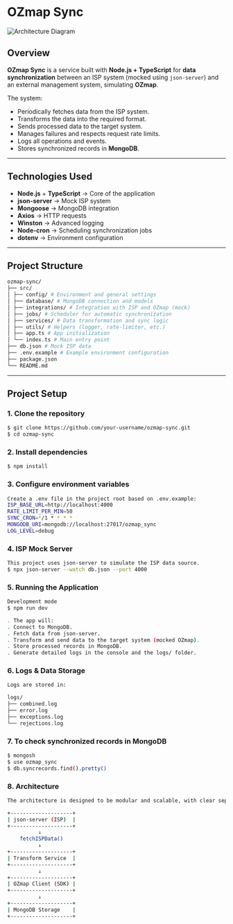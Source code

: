 # OZmap Sync

![Architecture Diagram](./docs/architecture-diagram.png) <!-- Reserved space -->

## Overview

**OZmap Sync** is a service built with **Node.js + TypeScript** for **data synchronization** between an ISP system (mocked using `json-server`) and an external management system, simulating **OZmap**.

The system:
- Periodically fetches data from the ISP system.
- Transforms the data into the required format.
- Sends processed data to the target system.
- Manages failures and respects request rate limits.
- Logs all operations and events.
- Stores synchronized records in **MongoDB**.

---

## Technologies Used

- **Node.js** + **TypeScript** → Core of the application  
- **json-server** → Mock ISP system  
- **Mongoose** → MongoDB integration  
- **Axios** → HTTP requests  
- **Winston** → Advanced logging  
- **Node-cron** → Scheduling synchronization jobs  
- **dotenv** → Environment configuration

---

## Project Structure
```bash
ozmap-sync/
├── src/
│ ├── config/ # Environment and general settings
│ ├── database/ # MongoDB connection and models
│ ├── integrations/ # Integration with ISP and OZmap (mock)
│ ├── jobs/ # Scheduler for automatic synchronization
│ ├── services/ # Data transformation and sync logic
│ ├── utils/ # Helpers (logger, rate-limiter, etc.)
│ ├── app.ts # App initialization
│ └── index.ts # Main entry point
├── db.json # Mock ISP data
├── .env.example # Example environment configuration
├── package.json
└── README.md
```

---

## Project Setup

### **1. Clone the repository**
```bash
$ git clone https://github.com/your-username/ozmap-sync.git
$ cd ozmap-sync
```

### **2. Install dependencies**
```bash
$ npm install
```

### **3. Configure environment variables**
```bash
Create a .env file in the project root based on .env.example:
ISP_BASE_URL=http://localhost:4000
RATE_LIMIT_PER_MIN=50
SYNC_CRON=*/1 * * * *
MONGODB_URI=mongodb://localhost:27017/ozmap_sync
LOG_LEVEL=debug
```

### **4. ISP Mock Server**
```bash
This project uses json-server to simulate the ISP data source.
$ npx json-server --watch db.json --port 4000
```

### **5. Running the Application**
```bash
Development mode
$ npm run dev

. The app will:
. Connect to MongoDB.
. Fetch data from json-server.
. Transform and send data to the target system (mocked OZmap).
. Store processed records in MongoDB.
. Generate detailed logs in the console and the logs/ folder.
```

### **6. Logs & Data Storage**
```bash
Logs are stored in:

logs/
├── combined.log
├── error.log
├── exceptions.log
└── rejections.log
```

### **7. To check synchronized records in MongoDB**
```bash
$ mongosh
$ use ozmap_sync
$ db.syncrecords.find().pretty()
```

### **8. Architecture**
```bash
The architecture is designed to be modular and scalable, with clear separation of concerns:

+--------------------+
| json-server (ISP)  |
+--------------------+
          ↓
    fetchISPData()
          ↓
+--------------------+
| Transform Service  |
+--------------------+
          ↓
+--------------------+
| OZmap Client (SDK) |
+--------------------+
          ↓
+--------------------+
| MongoDB Storage    |
+--------------------+
```
